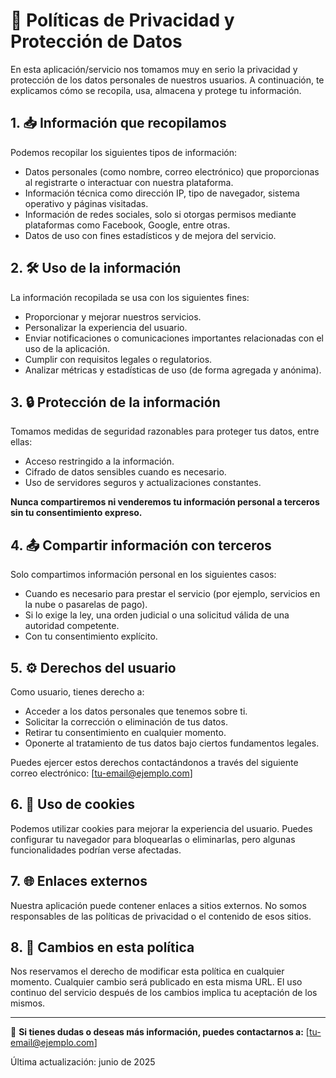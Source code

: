 # 📜 Políticas de Privacidad y Protección de Datos

En esta aplicación/servicio nos tomamos muy en serio la privacidad y protección de los datos personales de nuestros usuarios. A continuación, te explicamos cómo se recopila, usa, almacena y protege tu información.

## 1. 📥 Información que recopilamos

Podemos recopilar los siguientes tipos de información:

- Datos personales (como nombre, correo electrónico) que proporcionas al registrarte o interactuar con nuestra plataforma.
- Información técnica como dirección IP, tipo de navegador, sistema operativo y páginas visitadas.
- Información de redes sociales, solo si otorgas permisos mediante plataformas como Facebook, Google, entre otras.
- Datos de uso con fines estadísticos y de mejora del servicio.

## 2. 🛠 Uso de la información

La información recopilada se usa con los siguientes fines:

- Proporcionar y mejorar nuestros servicios.
- Personalizar la experiencia del usuario.
- Enviar notificaciones o comunicaciones importantes relacionadas con el uso de la aplicación.
- Cumplir con requisitos legales o regulatorios.
- Analizar métricas y estadísticas de uso (de forma agregada y anónima).

## 3. 🔒 Protección de la información

Tomamos medidas de seguridad razonables para proteger tus datos, entre ellas:

- Acceso restringido a la información.
- Cifrado de datos sensibles cuando es necesario.
- Uso de servidores seguros y actualizaciones constantes.

**Nunca compartiremos ni venderemos tu información personal a terceros sin tu consentimiento expreso.**

## 4. 📤 Compartir información con terceros

Solo compartimos información personal en los siguientes casos:

- Cuando es necesario para prestar el servicio (por ejemplo, servicios en la nube o pasarelas de pago).
- Si lo exige la ley, una orden judicial o una solicitud válida de una autoridad competente.
- Con tu consentimiento explícito.

## 5. ⚙️ Derechos del usuario

Como usuario, tienes derecho a:

- Acceder a los datos personales que tenemos sobre ti.
- Solicitar la corrección o eliminación de tus datos.
- Retirar tu consentimiento en cualquier momento.
- Oponerte al tratamiento de tus datos bajo ciertos fundamentos legales.

Puedes ejercer estos derechos contactándonos a través del siguiente correo electrónico: [tu-email@ejemplo.com]

## 6. 🍪 Uso de cookies

Podemos utilizar cookies para mejorar la experiencia del usuario. Puedes configurar tu navegador para bloquearlas o eliminarlas, pero algunas funcionalidades podrían verse afectadas.

## 7. 🌐 Enlaces externos

Nuestra aplicación puede contener enlaces a sitios externos. No somos responsables de las políticas de privacidad o el contenido de esos sitios.

## 8. 📅 Cambios en esta política

Nos reservamos el derecho de modificar esta política en cualquier momento. Cualquier cambio será publicado en esta misma URL. El uso continuo del servicio después de los cambios implica tu aceptación de los mismos.

---

📩 **Si tienes dudas o deseas más información, puedes contactarnos a:** [tu-email@ejemplo.com]

Última actualización: junio de 2025
